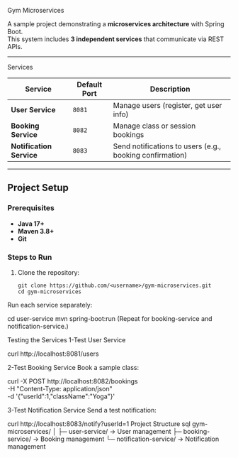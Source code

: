Gym Microservices

A sample project demonstrating a **microservices architecture** with Spring Boot.  
This system includes **3 independent services** that communicate via REST APIs.

---

Services

| Service | Default Port | Description |
|---------|--------------|-------------|
| **User Service** | `8081` | Manage users (register, get user info) |
| **Booking Service** | `8082` | Manage class or session bookings |
| **Notification Service** | `8083` | Send notifications to users (e.g., booking confirmation) |

---

## Project Setup

### Prerequisites
-  **Java 17+**
-  **Maven 3.8+**
-  **Git**

### Steps to Run
1. Clone the repository:
   ```
   git clone https://github.com/<username>/gym-microservices.git
   cd gym-microservices
Run each service separately:


cd user-service
mvn spring-boot:run
(Repeat for booking-service and notification-service.)

Testing the Services
1-Test User Service

curl http://localhost:8081/users


2-Test Booking Service
Book a sample class:


curl -X POST http://localhost:8082/bookings \
     -H "Content-Type: application/json" \
     -d '{"userId":1,"className":"Yoga"}'


     
3-Test Notification Service
Send a test notification:

curl http://localhost:8083/notify?userId=1
Project Structure
sql
gym-microservices/
│
├─ user-service/          → User management
├─ booking-service/       → Booking management
└─ notification-service/  → Notification management
